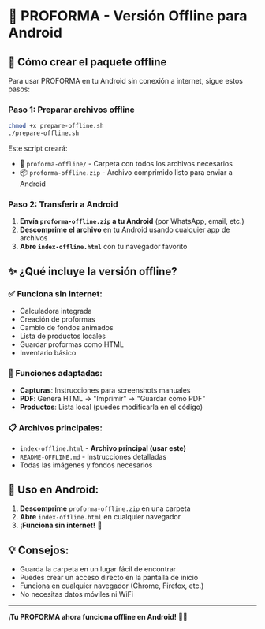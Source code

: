 # 📱 PROFORMA - Versión Offline para Android

## 🚀 Cómo crear el paquete offline

Para usar PROFORMA en tu Android sin conexión a internet, sigue estos pasos:

### Paso 1: Preparar archivos offline
```bash
chmod +x prepare-offline.sh
./prepare-offline.sh
```

Este script creará:
- 📁 `proforma-offline/` - Carpeta con todos los archivos necesarios
- 📦 `proforma-offline.zip` - Archivo comprimido listo para enviar a Android

### Paso 2: Transferir a Android
1. **Envía `proforma-offline.zip` a tu Android** (por WhatsApp, email, etc.)
2. **Descomprime el archivo** en tu Android usando cualquier app de archivos
3. **Abre `index-offline.html`** con tu navegador favorito

## ✨ ¿Qué incluye la versión offline?

### ✅ Funciona sin internet:
- Calculadora integrada
- Creación de proformas
- Cambio de fondos animados
- Lista de productos locales
- Guardar proformas como HTML
- Inventario básico

### 🔄 Funciones adaptadas:
- **Capturas**: Instrucciones para screenshots manuales
- **PDF**: Genera HTML → "Imprimir" → "Guardar como PDF"
- **Productos**: Lista local (puedes modificarla en el código)

### 📋 Archivos principales:
- `index-offline.html` - **Archivo principal (usar este)**
- `README-OFFLINE.md` - Instrucciones detalladas
- Todas las imágenes y fondos necesarios

## 🎯 Uso en Android:

1. **Descomprime** `proforma-offline.zip` en una carpeta
2. **Abre** `index-offline.html` en cualquier navegador
3. **¡Funciona sin internet!** 🎉

## 💡 Consejos:
- Guarda la carpeta en un lugar fácil de encontrar
- Puedes crear un acceso directo en la pantalla de inicio
- Funciona en cualquier navegador (Chrome, Firefox, etc.)
- No necesitas datos móviles ni WiFi

---
**¡Tu PROFORMA ahora funciona offline en Android!** 📱✨